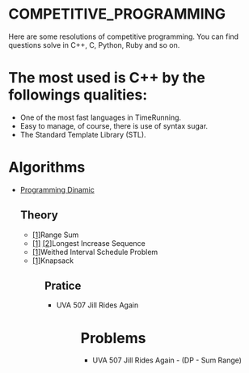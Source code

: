 # COMPETITIVE_PROGRAMMING

  Here are some resolutions of competitive programming. 
  You can find questions solve in C++, C, Python, Ruby and so on. 

# The most used is C++ by the followings qualities:
  - One of the most fast languages in TimeRunning.
  - Easy to manage, of course, there is use of syntax sugar.
  - The Standard Template Library (STL). 

# Algorithms
<ul>
    <li><a href="https://en.wikipedia.org/wiki/Dynamic_programming" target="_blank">Programming Dinamic</a>
      <h2>Theory</h2>
      <ul>
        <li><a href="ALGORITHMS/range_sum.cpp" target="_blank">[1]</a>Range Sum</li>
        <li><a href="ALGORITHMS/LIS_dp.cpp" target="_blank">[1]</a> <a href="ALGORITHMS/patience_sorting.cpp">[2]</a>Longest Increase Sequence</li>
        <li><a href="ALGORITHMS/WISP_dp.cpp" target="_blank">[1]</a>Weithed Interval Schedule Problem</li>
        <li><a href="ALGORITHMS/WSSP_dp.cpp" target="_blank">[1]</a>Knapsack</li>
      <ul>
      <h2>Pratice</h2>
      <ul>
        <li><a href="https://onlinejudge.org/external/5/507.pdf" target="_blank"></a>UVA 507 Jill Rides Again</li>
      <ul>
    </li>
<ul>

# Problems
<ul>
    <li><a href=""></a>UVA 507 Jill Rides Again - (DP - Sum Range)</li>
<ul>